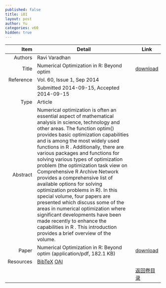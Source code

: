 ```yaml
---
published: false
title: i01
layout: post
author: Yu
categories: v60
hidden: true
---
```


| Item | Detail | Link |
|---:|---|---|
| Authors | Ravi Varadhan| |
| Title |Numerical Optimization in R: Beyond optim | [download](http://www.jstatsoft.org/v60/i01/paper) |
| Reference |Vol. 60, Issue 1, Sep 2014 | |
| | Submitted 2014-09-15, Accepted 2014-09-15| | 
| Type | Article| |
| Abstract | Numerical optimization is often an essential aspect of mathematical analysis in science, technology and other areas. The function optim() provides basic optimization capabilities and is among the most widely used functions in R . Additionally, there are various packages and functions for solving various types of optimization problem (the optimization task view on Comprehensive R  Archive Network provides a comprehensive list of available options for solving optimization problems in R). In this special volume, four papers are presented which discuss some of the areas in numerical optimization where significant developments have been made recently to enhance the capabilities in R . This introduction provides a brief overview of the volume.| |
| Paper | Numerical Optimization in R: Beyond optim  (application/pdf, 182.1 KB)| [download](http://www.jstatsoft.org/v60/i01/paper) |
| Resources | [BibTeX](http://www.jstatsoft.org/v60/i01/bibtex) [OAI](http://www.jstatsoft.org/oai?verb=GetRecord&identifier=oai.jstatsoft/v60/i01&prefix=oai_dc)| |
| |  | [返回卷目录]({{site.baseurl}}/volume/v60.html) |